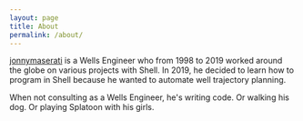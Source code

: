 ```yaml
---
layout: page
title: About
permalink: /about/
---
```


[jonnymaserati][jonnymaserati] is a Wells Engineer who from 1998 to 2019 worked around the globe on various projects with Shell. In 2019, he decided to learn how to program in Shell because he wanted to automate well trajectory planning.

When not consulting as a Wells Engineer, he's writing code. Or walking his dog. Or playing Splatoon with his girls.

[jonnymaserati]: https://github.com/jonnymaserati
